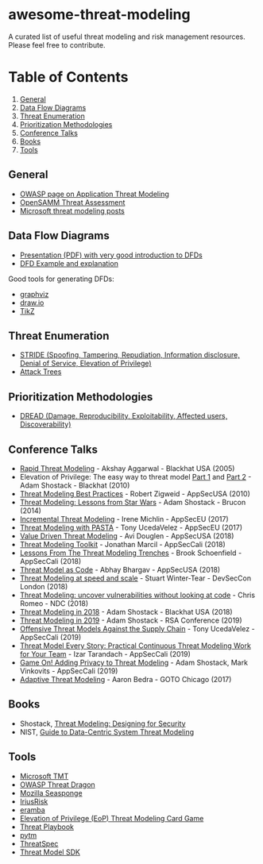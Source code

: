# awesome-threat-modeling
A curated list of useful threat modeling and risk management resources. Please feel free to contribute.

# Table of Contents
1. [General](#general)
2. [Data Flow Diagrams](#data-flow-diagrams)
3. [Threat Enumeration](#threat-enumeration)
4. [Prioritization Methodologies](#prioritization-methodologies)
5. [Conference Talks](#conference-talks)
6. [Books](#books)
7. [Tools](#tools)

## General

* [OWASP page on Application Threat Modeling](https://www.owasp.org/index.php/Application_Threat_Modeling)
* [OpenSAMM Threat Assessment](https://www.owasp.org/index.php/SAMM_-_Threat_Assessment_-_1)
* [Microsoft threat modeling posts](https://blogs.msdn.microsoft.com/larryosterman/2007/10/01/some-final-thoughts-on-threat-modeling/)

## Data Flow Diagrams

* [Presentation (PDF) with very good introduction to DFDs](https://people.eecs.berkeley.edu/~daw/teaching/cs261-f12/hws/Introduction_to_Threat_Modeling.pdf)
* [DFD Example and explanation](https://www.cs.uct.ac.za/mit_notes/software/htmls/ch06s02.html)

Good tools for generating DFDs:

* [graphviz](https://graphviz.gitlab.io/about/)
* [draw.io](https://www.draw.io/)
* [TikZ](http://www.texample.net/tikz/examples/data-flow-diagram/)

## Threat Enumeration

* [STRIDE (Spoofing, Tampering, Repudiation, Information disclosure, Denial of Service, Elevation of Privilege)](https://docs.microsoft.com/en-us/previous-versions/commerce-server/ee823878(v=cs.20))
* [Attack Trees](https://www.schneier.com/academic/archives/1999/12/attack_trees.html)

## Prioritization Methodologies

* [DREAD (Damage, Reproducibility, Exploitability, Affected users, Discoverability)](https://wiki.openstack.org/wiki/Security/OSSA-Metrics#DREAD)

## Conference Talks
* [Rapid Threat Modeling](https://www.youtube.com/watch?v=4zxM1KhLXvI) - Akshay Aggarwal - Blackhat USA (2005)
* Elevation of Privilege: The easy way to threat model [Part 1](https://www.youtube.com/watch?v=gZh5acJuNVg) and [Part 2](https://www.youtube.com/watch?v=uDtVBoj9VpQ) - Adam Shostack - Blackhat (2010)
* [Threat Modeling Best Practices](https://www.youtube.com/watch?v=58Qga-ergBQ) - Robert Zigweid - AppSecUSA (2010)
* [Threat Modeling: Lessons from Star Wars](https://www.youtube.com/watch?v=-2zvfevLnp4) - Adam Shostack - Brucon (2014)
* [Incremental Threat Modeling](https://www.youtube.com/watch?v=WePVoeYrhpg) -  Irene Michlin - AppSecEU (2017)
* [Threat Modeling with PASTA](https://www.youtube.com/watch?v=hHIgW8ZUi4A) - Tony UcedaVelez - AppSecEU (2017)
* [Value Driven Threat Modeling](https://www.youtube.com/watch?v=3Fl_7FrM_gI) - Avi Douglen - AppSecUSA (2018)
* [Threat Modeling Toolkit](https://www.youtube.com/watch?v=KGy_KCRUGd4) - Jonathan Marcil - AppSecCali (2018)
* [Lessons From The Threat Modeling Trenches](https://www.youtube.com/watch?v=DEVt1Adybvs) - Brook Schoenfield - AppSecCali (2018)
* [Threat Model as Code](https://www.youtube.com/watch?v=fT2-JuvK428) - Abhay Bhargav - AppSecUSA (2018)
* [Threat Modeling at speed and scale](https://www.youtube.com/watch?v=5jyL-CHib54) - Stuart Winter-Tear - DevSecCon London (2018)
* [Threat Modeling: uncover vulnerabilities without looking at code](https://www.youtube.com/watch?v=Fmp9UFjPiJs) - Chris Romeo - NDC (2018)
* [Threat Modeling in 2018](https://www.youtube.com/watch?v=DMFF8zQqEVQ) - Adam Shostack - Blackhat USA (2018)
* [Threat Modeling in 2019](https://www.youtube.com/watch?v=ZoxHIpzaZ6U) - Adam Shostack - RSA Conference (2019)
* [Offensive Threat Models Against the Supply Chain](https://www.youtube.com/watch?v=J6o7YTnAqYg) - Tony UcedaVelez - AppSecCali (2019)
* [Threat Model Every Story: Practical Continuous Threat Modeling Work for Your Team](https://www.youtube.com/watch?v=VbW-X0j35gw) - Izar Tarandach - AppSecCali (2019)
* [Game On! Adding Privacy to Threat Modeling](https://www.youtube.com/watch?v=uzOdpuAhr28) - Adam Shostack, Mark Vinkovits - AppSecCali (2019)
* [Adaptive Threat Modeling](https://www.youtube.com/watch?v=YTtO_TGV2fU) - Aaron Bedra - GOTO Chicago (2017)

## Books

* Shostack, [Threat Modeling: Designing for Security](https://www.amazon.com/Threat-Modeling-Designing-Adam-Shostack/dp/1118809998)
* NIST, [Guide to Data-Centric System Threat Modeling](https://csrc.nist.gov/publications/detail/sp/800-154/draft)

## Tools

* [Microsoft TMT](https://docs.microsoft.com/en-us/azure/security/azure-security-threat-modeling-tool)
* [OWASP Threat Dragon](https://threatdragon.org/)
* [Mozilla Seasponge](https://github.com/mozilla/seasponge)
* [IriusRisk](https://continuumsecurity.net/threat-modeling-tool/)
* [eramba](http://www.eramba.org/)
* [Elevation of Privilege (EoP) Threat Modeling Card Game](http://www.microsoft.com/en-us/download/details.aspx?id=20303)
* [Threat Playbook](https://we45.gitbook.io/threatplaybook/)
* [pytm](https://github.com/izar/pytm)
* [ThreatSpec](https://threatspec.org/)
* [Threat Model SDK](https://github.com/stevespringett/threatmodel-sdk)
